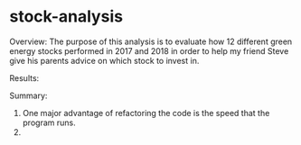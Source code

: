 # stock-analysis

Overview:
  The purpose of this analysis is to evaluate how 12 different green energy stocks performed in 2017 and 2018 in order to help my friend Steve give his parents advice on which       stock to invest in.
  
Results:
  
Summary:
  1. One major advantage of refactoring the code is the speed that the program runs.
  2.
